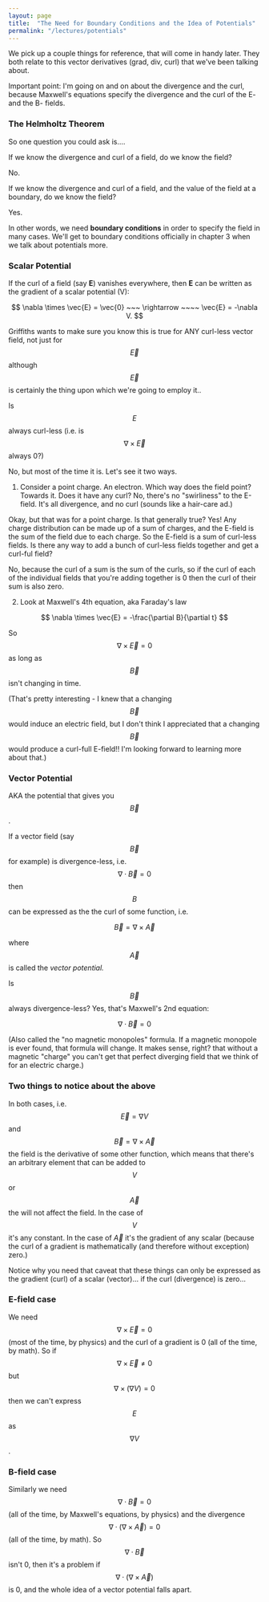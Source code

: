 ```yaml
---
layout: page
title:  "The Need for Boundary Conditions and the Idea of Potentials"
permalink: "/lectures/potentials"
---
```


We pick up a couple things for reference, that will come in handy later.
They both relate to this vector derivatives (grad, div, curl) that we've
been talking about.

Important point: I'm going on and on about the divergence and the curl, 
because Maxwell's equations specify the divergence and the curl of the
E- and the B- fields.

### The Helmholtz Theorem

So one question you could ask is....

If we know the divergence and curl of a field, do we know the field?

No.

If we know the divergence and curl of a field, and the value of the field
at a boundary, do we know the field?

Yes.

In other words, we need **boundary conditions** in order to specify the field in many cases. We'll get to boundary conditions officially in chapter 3 when we talk about potentials more. 

### Scalar Potential

If the curl of a field (say **E**) vanishes everywhere, then **E** can be
written as the gradient of a scalar potential (V):

$$
\nabla \times \vec{E} = \vec{0}  ~~~  \rightarrow ~~~~ \vec{E} = -\nabla V.
$$

Griffiths wants to make sure you know this is true for ANY curl-less
vector field, not just for $$\vec{E}$$ although $$\vec{E}$$ is certainly
the thing upon which we're going to employ it.. 

Is $$E$$ always curl-less (i.e. is $$\nabla \times \vec{E}$$ always 0?)

No, but most of the time it is. Let's see it two ways.

1) Consider a point charge. An electron. Which way does the field point?  Towards it.  Does it have any curl?  No, there's no "swirliness" to the E-field. It's all divergence, and no curl (sounds like a hair-care ad.)

Okay, but that was for a point charge.  Is that generally true? Yes!  Any charge distribution can be made up of a sum of charges, and the E-field is the sum
of the field due to each charge.  So the E-field is a sum of curl-less fields. Is there any way to add a bunch of curl-less fields together and get a curl-ful field?

No, because the curl of a sum is the sum of the curls, so if the curl
of each of the 
individual fields that you're adding together is 0 then 
the curl of their sum is also zero.

2) Look at Maxwell's 4th equation, aka Faraday's law

$$
\nabla \times \vec{E} = -\frac{\partial B}{\partial t}
$$

So $$\nabla \times \vec{E} = 0$$ as long as $$\vec{B}$$ isn't changing in time.

(That's pretty interesting - I knew that a changing $$\vec{B}$$ would induce an
electric field, but I don't think I appreciated that a changing $$\vec{B}$$
would produce a curl-full E-field!! I'm looking forward to learning more
about that.)

### Vector Potential
AKA the potential that gives you $$\vec{B}$$.

If a vector field (say $$\vec{B}$$ for example) is divergence-less, i.e.
$$\nabla \cdot \vec{B} = 0$$ then $$B$$ can be expressed as the the
curl of some function, i.e.

$$
\vec{B} = \nabla \times \vec{A}
$$

where $$\vec{A}$$ is called the *vector potential.*

Is $$\vec{B}$$ always divergence-less? Yes, that's Maxwell's 2nd equation:

$$
\nabla \cdot \vec{B} = 0
$$

(Also called the "no magnetic monopoles" formula. If a magnetic monopole is
ever found, that formula will change. It makes sense, right?  that without
a magnetic "charge" you can't get that perfect diverging field that we
think of for an electric charge.) 

### Two things to notice about the above

In both cases, i.e. $$\vec{E} = \nabla V$$ and $$\vec{B} = \nabla \times \vec{A}$$ the field is the derivative of some other function, which means that there's
an arbitrary element that can be added to $$V$$ or $$\vec{A}$$ the will not 
affect the field.  In the case of $$V$$ it's any constant. In the case
of $\vec{A}$ it's the gradient of any scalar (because the curl of a gradient
is mathematically (and therefore without exception) zero.)  

Notice why you need that caveat that these things can only be expressed
as the gradient (curl) of a scalar (vector)... if the curl (divergence) is zero... 

### E-field case
We need $$\nabla \times \vec{E} = 0$$ (most of the time, by physics) and the curl of
a gradient is 0 (all of the time, by math).  So if $$\nabla \times \vec{E} \ne 0$$
but $$\nabla \times (\nabla V) = 0$$ then we can't express $$E$$ as $$\nabla V$$.

### B-field case
Similarly we need $$\nabla \cdot \vec{B} = 0$$ (all of the time, by Maxwell's
equations, by physics) and the
divergence $$\nabla \cdot (\nabla \times \vec{A}) = 0$$ (all of the time, by
math). So $$\nabla \cdot \vec{B}$$ isn't 0, then it's a problem if
$$\nabla \cdot (\nabla \times \vec{A})$$ is 0, and the whole idea of a vector
potential falls apart.
